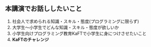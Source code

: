 ## 本講演でお話ししたいこと

1. 社会人で求められる知識・スキル・態度(プログラミングに限らず)
2. 大学生〜小学生でどんな知識・スキル・態度が欲しいか
3. 小学生向けプログラミング教育KaFTで小学生に身につけさせたいこと
4. **KaFTのチャレンジ**
